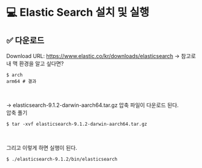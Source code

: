 # 💻 Elastic Search 설치 및 실행

## ✅ 다운로드
Download URL: https://www.elastic.co/kr/downloads/elasticsearch
→ 참고로 내 맥 환경을 알고 싶다면?
```text
$ arch
arm64 # 결과
```

<br>

→ elasticsearch-9.1.2-darwin-aarch64.tar.gz 압축 파일이 다운로드 된다.  
압축 풀기  
```text
$ tar -xvf elasticsearch-9.1.2-darwin-aarch64.tar.gz
```

<br>

그리고 이렇게 하면 실행이 된다.  
```text
$ ./elasticsearch-9.1.2/bin/elasticsearch
```
